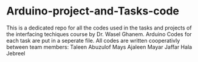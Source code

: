 # Arduino-project-and-Tasks-code
This is a dedicated repo for all the codes used in the tasks and projects of the interfacing techiques course by Dr. Wasel Ghanem.
Arduino Codes for each task are put in a seperate file.
All codes are written cooperativly between team members:
Taleen Abuzulof
Mays Ajaleen
Mayar Jaffar
Hala Jebreel
